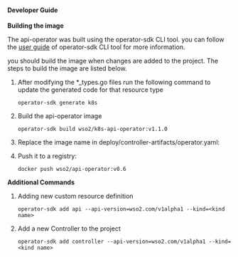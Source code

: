 #### Developer Guide

**Building the image**

The api-operator was built using the operator-sdk CLI tool. you can follow the [user guide][operator_sdk_user_guide] of operator-sdk CLI tool for 
more information. 

you should build the image when changes are added to the project. The steps to build the image are listed below. 

1.  After modifying the *_types.go files run the following command to update the generated code for that resource type
    ```
    operator-sdk generate k8s
    ```
2.  Build the api-operator image 
    ```
    operator-sdk build wso2/k8s-api-operator:v1.1.0
    ```
3.  Replace the image name in deploy/controller-artifacts/operator.yaml:

4.  Push it to a registry:
    ```
    docker push wso2/api-operator:v0.6
    ```
    
**Additional Commands**

1. Adding new custom resource definition
    ```
    operator-sdk add api --api-version=wso2.com/v1alpha1 --kind=<kind name>
    ```
2. Add a new Controller to the project
   ```
   operator-sdk add controller --api-version=wso2.com/v1alpha1 --kind=<kind name>
   ```
    
[operator_sdk_user_guide]:https://github.com/operator-framework/operator-sdk/blob/master/doc/user-guide.md